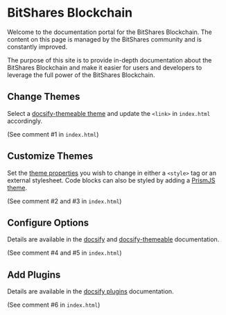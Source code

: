 # BitShares Blockchain

Welcome to the documentation portal for the BitShares Blockchain. The content on this page is managed by the BitShares community and is constantly improved.

The purpose of this site is to provide in-depth documentation about the BitShares Blockchain and make it easier for users and developers to leverage the full power of the BitShares Blockchain.

## Change Themes

Select a [docsify-themeable theme](https://jhildenbiddle.github.io/docsify-themeable/#/themes) and update the `<link>` in `index.html` accordingly.

(See comment #1 in `index.html`)

## Customize Themes

Set the [theme properties](http://localhost:3000/#/customization?id=theme) you wish to change in either a `<style>` tag or an external stylesheet. Code blocks can also be styled by adding a [PrismJS theme](https://jhildenbiddle.github.io/docsify-themeable/#/customization?id=prismjs).

(See comment #2 and #3 in `index.html`)

## Configure Options

Details are available in the [docsify](https://docsify.js.org/#/configuration) and [docsify-themeable](https://jhildenbiddle.github.io/docsify-themeable/#/options) documentation.

(See comment #4 and #5 in `index.html`)

## Add Plugins

Details are available in the [docsify plugins](https://docsify.js.org/#/plugins) documentation.

(See comment #6 in `index.html`)
